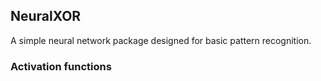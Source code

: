 ## NeuralXOR
A simple neural network package designed for basic pattern recognition.

### Activation functions